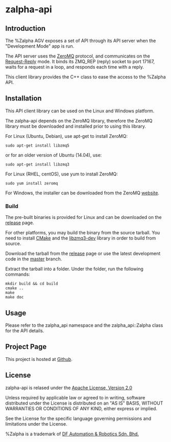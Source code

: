 # zalpha-api

## Introduction

The %Zalpha AGV exposes a set of API through its API server when the "Development Mode" app is run.

The API server uses the [ZeroMQ](http://zeromq.org/) protocol, and communicates on the [Request-Reply](http://zguide.zeromq.org/page:all#Ask-and-Ye-Shall-Receive) mode. It binds its ZMQ_REP (reply) socket to port 17167, waits for a request in a loop, and responds each time with a reply.

This client library provides the C++ class to ease the access to the %Zalpha API.


## Installation

This API client library can be used on the Linux and Windows platform.

The zalpha-api depends on the ZeroMQ library, therefore the ZeroMQ library must be downloaded and installed prior to using this library.

For Linux (Ubuntu, Debian), use apt-get to install ZeroMQ:

    sudo apt-get install libzmq5

or for an older version of Ubuntu (14.04), use:

    sudo apt-get install libzmq3

For Linux (RHEL, centOS), use yum to install ZeroMQ:

    sudo yum install zeromq

For Windows, the installer can be downloaded from the ZeroMQ [website](http://zeromq.org/distro:microsoft-windows).


### Build

The pre-built binaries is provided for Linux and can be downloaded on the [release](http://github.com/dfautomation/zalpha-api/releases) page.

For other platforms, you may build the binary from the source tarball. You need to install [CMake](http://cmake.org) and the [libzmq3-dev](https://packages.ubuntu.com/search?keywords=libzmq3-dev) library in order to build from source.

Download the tarball from the [release](http://github.com/dfautomation/zalpha-api/releases) page or use the latest development code in the [master](http://github.com/dfautomation/zalpha-api/tarball/master) branch.

Extract the tarball into a folder. Under the folder, run the following commands:

~~~{.sh}
mkdir build && cd build
cmake ..
make
make doc
~~~


## Usage

Please refer to the zalpha_api namespace and the zalpha_api::Zalpha class for the API details.


## Project Page

This project is hosted at [Github](http://github.com/dfautomation/zalpha-api).


## License

zalpha-api is relased under the [Apache License, Version 2.0](http://www.apache.org/licenses/LICENSE-2.0)

Unless required by applicable law or agreed to in writing, software
distributed under the License is distributed on an "AS IS" BASIS,
WITHOUT WARRANTIES OR CONDITIONS OF ANY KIND, either express or implied.

See the License for the specific language governing permissions and
limitations under the License.

%Zalpha is a trademark of [DF Automation & Robotics Sdn. Bhd.](http://www.dfautomation.com/)
